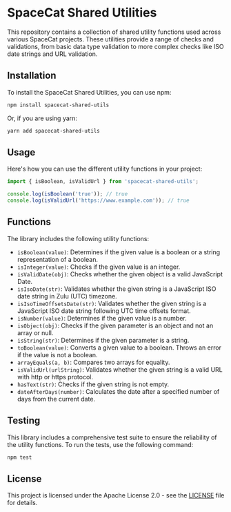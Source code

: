 # SpaceCat Shared Utilities

This repository contains a collection of shared utility functions used across various SpaceCat projects. These utilities provide a range of checks and validations, from basic data type validation to more complex checks like ISO date strings and URL validation.

## Installation

To install the SpaceCat Shared Utilities, you can use npm:

```bash
npm install spacecat-shared-utils
```

Or, if you are using yarn:

```bash
yarn add spacecat-shared-utils
```

## Usage

Here's how you can use the different utility functions in your project:

```javascript
import { isBoolean, isValidUrl } from 'spacecat-shared-utils';

console.log(isBoolean('true')); // true
console.log(isValidUrl('https://www.example.com')); // true
```

## Functions

The library includes the following utility functions:

- `isBoolean(value)`: Determines if the given value is a boolean or a string representation of a boolean.
- `isInteger(value)`: Checks if the given value is an integer.
- `isValidDate(obj)`: Checks whether the given object is a valid JavaScript Date.
- `isIsoDate(str)`: Validates whether the given string is a JavaScript ISO date string in Zulu (UTC) timezone.
- `isIsoTimeOffsetsDate(str)`: Validates whether the given string is a JavaScript ISO date string following UTC time offsets format.
- `isNumber(value)`: Determines if the given value is a number.
- `isObject(obj)`: Checks if the given parameter is an object and not an array or null.
- `isString(str)`: Determines if the given parameter is a string.
- `toBoolean(value)`: Converts a given value to a boolean. Throws an error if the value is not a boolean.
- `arrayEquals(a, b)`: Compares two arrays for equality.
- `isValidUrl(urlString)`: Validates whether the given string is a valid URL with http or https protocol.
- `hasText(str)`: Checks if the given string is not empty.
- `dateAfterDays(number)`: Calculates the date after a specified number of days from the current date.

## Testing

This library includes a comprehensive test suite to ensure the reliability of the utility functions. To run the tests, use the following command:

```bash
npm test
```

## License

This project is licensed under the Apache License 2.0 - see the [LICENSE](LICENSE.txt) file for details.
